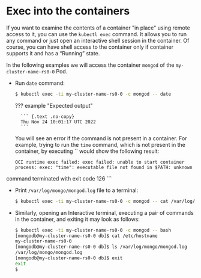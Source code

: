 # Exec into the containers

If you want to examine the contents of a container "in place" using remote access to it, you can use the `kubectl exec` command. It allows you to run any command or just open an interactive shell session in the container. Of course, you can have shell access to the container only if container supports it and has a “Running” state.

In the following examples we will access the container `mongod` of the `my-cluster-name-rs0-0` Pod.

* Run `date` command:

    ``` {.bash data-prompt="$" }
    $ kubectl exec -ti my-cluster-name-rs0-0 -c mongod -- date
    ```

    ??? example "Expected output"

        ``` {.text .no-copy}
        Thu Nov 24 10:01:17 UTC 2022
        ```

    You will see an error if the command is not present in a container. For
    example, trying to run the `time` command, which is not present in the
    container, by executing ``
    would show the following result:
    
    ``` {.text .no-copy}
    OCI runtime exec failed: exec failed: unable to start container process: exec: "time": executable file not found in $PATH: unknown
command terminated with exit code 126
    ```

* Print `/var/log/mongo/mongod.log` file to a terminal:

    ``` {.bash data-prompt="$" }
    $ kubectl exec -ti my-cluster-name-rs0-0 -c mongod -- cat /var/log/mongo/mongod.log
    ```

* Similarly, opening an Interactive terminal, executing a pair of commands in
    the container, and exiting it may look as follows:

    ```{.bash data-prompt="$" data-prompt-second="[mongodb@my-cluster-name-rs0-0 db]$"}
    $ kubectl exec -ti my-cluster-name-rs0-0 -c mongod -- bash
    [mongodb@my-cluster-name-rs0-0 db]$ cat /etc/hostname
    my-cluster-name-rs0-0
    [mongodb@my-cluster-name-rs0-0 db]$ ls /var/log/mongo/mongod.log
    /var/log/mongo/mongod.log
    [mongodb@my-cluster-name-rs0-0 db]$ exit
    exit
    $
    ```

